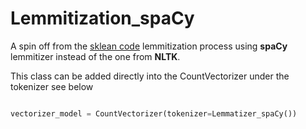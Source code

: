 # Lemmitization_spaCy

A spin off from the [sklean code](https://scikit-learn.org/stable/modules/feature_extraction.html) lemmitization process using **spaCy** lemmitizer instead of the one from **NLTK**.

This class can be added directly into the CountVectorizer under the tokenizer see below

```python

vectorizer_model = CountVectorizer(tokenizer=Lemmatizer_spaCy())

```
